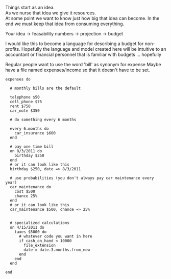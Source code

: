 Things start as an idea.  
As we nurse that idea we give it resources.  
At some point we want to know just how big that idea can become.
In the end we must keep that idea from consuming everything.

Your idea -> feasability numbers -> projection -> budget

I would like this to become a language for describing a budget for non-profits.  Hopefully the language and model created here will be intuitive to an accountant or financial personnel that is familiar with budgets ... hopefully

Regular people want to use the word 'bill' as synonym for expense
Maybe have a file named expenses/income so that it doesn't have to be set.

	expenses do

	  # monthly bills are the default

	  telephone $50
	  cell_phone $75
	  rent $750
	  car_note $350

	  # do something every 6 months

	  every 6.months do
		car_insurance $600
	  end

	  # pay one time bill
	  on 8/3/2011 do
		birthday $250
	  end
	  # or it can look like this
	  birthday $250, date => 8/3/2011
	  
	  # use probabilities (you don't always pay car maintenance every year)
	  car_maintenance do
		cost $500
		chance 25%
	  end
	  # or it can look like this
	  car_maintenance $500, chance => 25%
	  
	  
	  # specialized calculations
	  on 4/15/2011 do
		taxes $5000 do
		  # whatever code you want in here
		  if cash_on_hand < 10000
			file_extension
			date = date.3.months.from_now
		  end
		end
	  end
	  
	end